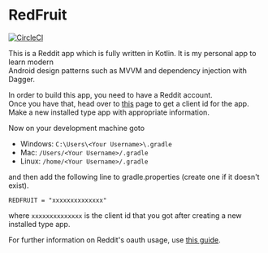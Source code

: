 # RedFruit

[![CircleCI](https://circleci.com/gh/SoundSonic1/RedFruit.svg?style=svg)](https://circleci.com/gh/SoundSonic1/RedFruit)

This is a Reddit app which is fully written in Kotlin. It is my personal app to learn modern  
Android design patterns such as MVVM and dependency injection with Dagger.  

In order to build this app, you need to have a Reddit account.  
Once you have that, head over to [this](https://www.reddit.com/prefs/apps) page to get a client id for the app.  
Make a new installed type app with appropriate information.   

Now on your development machine goto  
- Windows: `C:\Users\<Your Username>\.gradle`  
- Mac: `/Users/<Your Username>/.gradle`  
- Linux: `/home/<Your Username>/.gradle`  
  
and then add the following line to gradle.properties (create one if it doesn't exist).  

`REDFRUIT = "xxxxxxxxxxxxxx"`  

where `xxxxxxxxxxxxxx` is the client id that you got after creating a new installed type app.  

For further information on Reddit's oauth usage, use [this guide](https://github.com/reddit-archive/reddit/wiki/oauth2).
